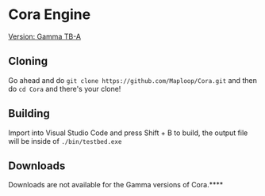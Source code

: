 # Cora Engine
[Version: Gamma TB-A](https://coraengine.net/)

## Cloning
Go ahead and do `git clone https://github.com/Maploop/Cora.git` and then do `cd Cora` and there's your clone!

## Building
Import into Visual Studio Code and press Shift + B to build, the output file will be inside of `./bin/testbed.exe`

## Downloads
Downloads are not available for the Gamma versions of Cora.****
